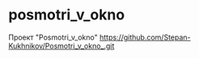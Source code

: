 # posmotri_v_okno
Проект "Posmotri_v_okno"
https://github.com/Stepan-Kukhnikov/Posmotri_v_okno_.git

